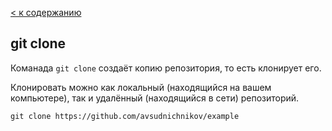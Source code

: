 [< к содержанию](/readme.md)

## git clone

Команада `git clone` создаёт копию репозитория, то есть клонирует его.

Клонировать можно как локальный (находящийся на вашем компьютере), так и удалённый (находящийся в сети) репозиторий.

```bash=
git clone https://github.com/avsudnichnikov/example
```